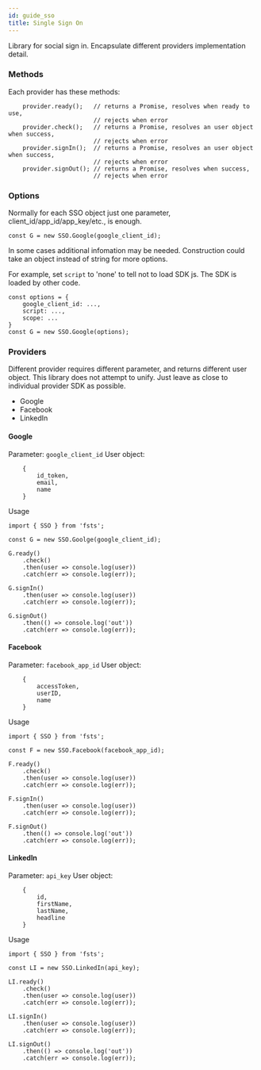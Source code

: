 ```yaml
---
id: guide_sso
title: Single Sign On
---
```


Library for social sign in. Encapsulate different providers implementation detail.

### Methods

Each provider has these methods:

```
    provider.ready();   // returns a Promise, resolves when ready to use,
                        // rejects when error
    provider.check();   // returns a Promise, resolves an user object when success,
                        // rejects when error
    provider.signIn();  // returns a Promise, resolves an user object when success,
                        // rejects when error
    provider.signOut(); // returns a Promise, resolves when success,
                        // rejects when error
```

### Options

Normally for each SSO object just one parameter, client_id/app_id/app_key/etc., is enough.

```
const G = new SSO.Google(google_client_id);
```

In some cases additional infomation may be needed. Construction could take an object instead of string for more options.

For example, set `script` to 'none' to tell not to load SDK js. The SDK is loaded by other code.

```
const options = {
    google_client_id: ...,
    script: ...,
    scope: ...
}
const G = new SSO.Google(options);
```

### Providers

Different provider requires different parameter, and returns different user object. This library does not attempt to unify. Just leave as close to individual provider SDK as possible.

* Google
* Facebook
* LinkedIn

#### Google

Parameter: `google_client_id`
User object:
```
    {
        id_token,
        email,
        name
    }
```

Usage
```
import { SSO } from 'fsts';

const G = new SSO.Goolge(google_client_id);

G.ready()
    .check()
    .then(user => console.log(user))
    .catch(err => console.log(err));

G.signIn()
    .then(user => console.log(user))
    .catch(err => console.log(err));

G.signOut()
    .then(() => console.log('out'))
    .catch(err => console.log(err));
```

#### Facebook

Parameter: `facebook_app_id`
User object:
```
    {
        accessToken,
        userID,
        name
    }
```

Usage
```
import { SSO } from 'fsts';

const F = new SSO.Facebook(facebook_app_id);

F.ready()
    .check()
    .then(user => console.log(user))
    .catch(err => console.log(err));

F.signIn()
    .then(user => console.log(user))
    .catch(err => console.log(err));

F.signOut()
    .then(() => console.log('out'))
    .catch(err => console.log(err));
```

#### LinkedIn

Parameter: `api_key`
User object:
```
    {
        id,
        firstName,
        lastName,
        headline
    }
```

Usage
```
import { SSO } from 'fsts';

const LI = new SSO.LinkedIn(api_key);

LI.ready()
    .check()
    .then(user => console.log(user))
    .catch(err => console.log(err));

LI.signIn()
    .then(user => console.log(user))
    .catch(err => console.log(err));

LI.signOut()
    .then(() => console.log('out'))
    .catch(err => console.log(err));
```
